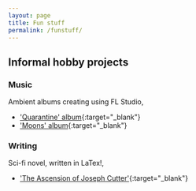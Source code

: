 ```yaml
---
layout: page
title: Fun stuff
permalink: /funstuff/
---
```


## Informal hobby projects

### Music

Ambient albums creating using FL Studio,

- ['Quarantine' album](https://soundcloud.com/rob-harrand/sets/stuff-1){:target="_blank"}
- ['Moons' album](https://soundcloud.com/rob-harrand/sets/moons-1){:target="_blank"}

### Writing

Sci-fi novel, written in LaTex!,

- ['The Ascension of Joseph Cutter'](https://www.amazon.co.uk/Ascension-Joseph-Cutter-Rob-Harrand-ebook/dp/B08LSDQY7R){:target="_blank"}